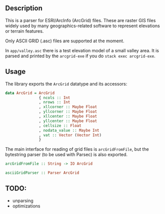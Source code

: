 ## Description
This is a parser for ESRI/ArcInfo (ArcGrid) files. These are raster GIS files
widely used by many geographics-related software to represent elevations or
terrain features.

Only ASCII GRID (.asc) files are supported at the moment.

In `app/valley.asc` there is a test elevation model of a small valley area. It
is parsed and printed by the `arcgrid-exe` if you do `stack exec arcgrid-exe`.

## Usage
The library exports the `ArcGrid` datatype and its accessors:

``` haskell
data ArcGrid = ArcGrid
               { ncols :: Int
               , nrows :: Int
               , xllcorner :: Maybe Float
               , yllcorner :: Maybe Float
               , xllcenter :: Maybe Float
               , yllcenter :: Maybe Float
               , cellsize :: Float
               , nodata_value :: Maybe Int
               , vat :: Vector (Vector Int)
               }
```

The main interface for reading of grid files is `arcGridFromFile`, but the
bytestring parser (to be used with Parsec) is also exported.

``` haskell
arcGridFromFile :: String -> IO ArcGrid

asciiGridParser :: Parser ArcGrid
```

## TODO:
- unparsing
- optimizations

